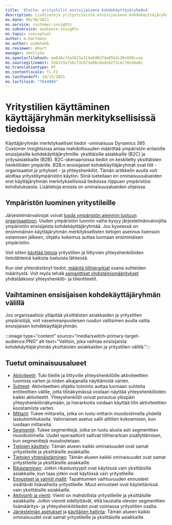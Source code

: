 ```yaml
---
title: 'Aloita: yritystilit ensisijaisena kohdekäyttäjäryhmänä'
description: Lisätietoja yritystileistä ensisijaisena kohdekäyttäjäryhmänä Dynamics 365 Customer Insights.
ms.date: 09/30/2021
ms.service: customer-insights
ms.subservice: audience-insights
ms.topic: conceptual
author: m-hartmann
ms.author: wimohabb
ms.reviewer: mhart
manager: shellyha
ms.openlocfilehash: ea036cf3a3623a314a6d0d7da85b2c30c030ccea
ms.sourcegitcommit: 53b133a716c73cb71e8bcbedc6273cec70ceba6c
ms.translationtype: HT
ms.contentlocale: fi-FI
ms.lasthandoff: 10/15/2021
ms.locfileid: "7644984"
---
```

# <a name="work-with-business-accounts-in-audience-insights"></a>Yritystilien käyttäminen käyttäjäryhmän merkityksellisissä tiedoissa

Käyttäjäryhmän merkitykselliset tiedot -ominaisuus Dynamics 365 Customer Insightsissa antaa mahdollisuuden määrittää ympäristön erilaisille ensisijaisille kohdekäyttäjäryhmille: yksittäisille asiakkaille (B2C) ja yritysasiakkaille (B2B). B2C-skenaarioissa tiedot on keskitetty yksittäisten henkilöiden ympärille. B2B:n ensisijaiset kohdekäyttäjäryhmät ovat tilit - organisaatiot ja yritykset - ja yhteyshenkilöt. Tämän artikkelin avulla voit aloittaa yritystiliympäristön käytön. Siinä luetellaan eri ominaisuusalueiden erot käyttäjäryhmän merkityksellisissä tiedoissa riippuen ympäristösi kohdistuksesta. Lisätietoja eroista on ominaisuusalueiden ohjeissa. 

## <a name="create-an-environment-for-business-accounts"></a>Ympäristön luominen yritystileille

Järjestelmänvalvojat voivat [luoda ympäristön aiemmin luotuun organisaatioon](create-environment.md). Uuden ympäristön luonnin vaihe kysyy järjestelmänvalvojilta ympäristön ensisijaista kohdekäyttäjäryhmää. Jos kyseessä on ensimmäinen käyttäjäryhmän merkityksellisten tietojen asennus lisenssin ostamisen jälkeen, ohjattu kokemus auttaa luomaan ensimmäisen ympäristön.

Voit sitten [käyttää tietoja](data-sources.md) yritystilien ja liittyvien yhteyshenkilöiden tietolähteinä kaikista tuetuista lähteistä.

Kun olet yhtenäistänyt tiedot, [määritä tilihierarkiat](relationships.md#set-up-account-hierarchies) osana suhteiden määritystä. Voit myös tehdä [semanttiset yhdistämismääritykset](semantic-mappings.md) yhdistääksesi yhteyshenkilö- ja tilientiteetit. 

## <a name="switch-between-primary-target-audience"></a>Vaihtaminen ensisijaisen kohdekäyttäjäryhmän välillä

Jos organisaatiosi ylläpitää yksittäisten asiakkaiden ja yritystilien ympäristöjä, voit vasemmanpuoleisen ruudun valitsimen avulla valita ensisijaisen kohdekäyttäjäryhmän.

:::image type="content" source="media/switch-primary-target-audience.PNG" alt-text="Valitsin, joka vaihtaa ensisijaista kohdekäyttäjäryhmää yksittäisten asiakkaiden ja yritystilien välillä.":::

## <a name="supported-feature-areas"></a>Tuetut ominaisuusalueet

- [Aktiviteetit](activities.md): Tuki tileille ja liittyville yhteyshenkilöille aktiviteettien luomista varten ja niiden aikajanalla näyttämistä varten.
- [Suhteet](relationships.md): Aktiviteettien ohjattu toiminto auttaa luomaan suhteita entiteettien välille, jotta tilinäkymässä voidaan näyttää yhteyshenkilöiden kaikki aktiviteetit. Yhteyshenkilöt voivat porautua ylöspäin yhteyshenkilönäkymään, ja hierarkioita voidaan käyttää tilin aktiviteettien koostamista varten.
- [Mittarit](measures.md): Tukee mittareita, jotka on luotu mittarin muodostimella yhdellä laskutoimituksella. Valinnainen asetus sallii alitilien kokoamisen, kun luodaan mittareita.
- [Segmentit](segments.md): Tukee segmenttejä, jotka on luotu alusta asti segmenttien muodostimella. Uudet operaattorit sallivat tilihierarkian sisällyttämisen, kun segmenttejä muodostetaan.
- [Tietojen käsittely](data-sources.md): Tämän alueen kaikki ominaisuudet ovat samat yritystileille ja yksittäisille asiakkaille.
- [Tietojen yhtenäistäminen](data-unification.md): Tämän alueen kaikki ominaisuudet ovat samat yritystileille ja yksittäisille asiakkaille.
- [Rikastaminen](enrichment-hub.md): Jotkin rikastustyypit ovat käytössä vain yksittäisille asiakkaille, kun taas jotkin ovat käytössä vain yritystileille.
- [Ennusteet ja valmiit mallit](predictions-overview.md): Tapahtumien vaihtuvuuden ennusteet sisältävät lisävaiheita yritystileille. Muut ennusteet ovat käytettävissä vain yksittäisille asiakkaille.
- [Aktivointi ja vienti](export-destinations.md): Vienti on mahdollista yritystileille ja yksittäisille asiakkaille. Jotkin viennit edellyttävät, että taustalla olevien segmenttien lisämääritys- ja yhteyshenkilötiedot ovat voimassa yritystilien osalta.
- [Järjestelmän asetukset](system.md) ja [käyttäjien hallinta](permissions.md): Tämän alueen kaikki ominaisuudet ovat samat yritystileille ja yksittäisille asiakkaille.

